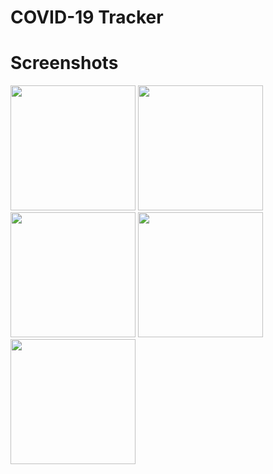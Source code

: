 # COVID-19 Tracker

# Screenshots

<p float="left">
     <img src="git_media/Screenshot1.jng" width="200"/>
     <img src="git_media/Screenshot2.jng" width="200"/>
     <img src="git_media/Screenshot3.jng" width="200"/>
     <img src="git_media/Screenshot4.jng" width="200"/>
     <img src="git_media/Screenshot5.jng" width="200"/>  
</p>
